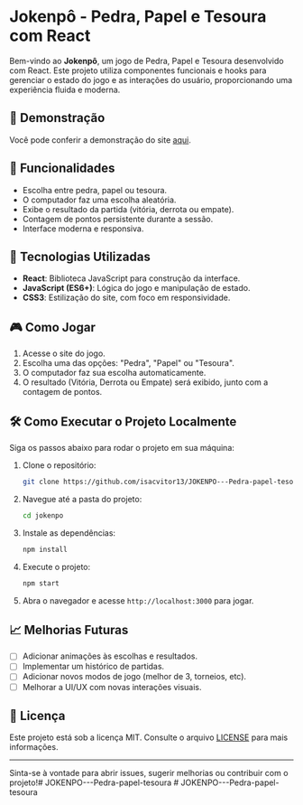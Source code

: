 # Jokenpô - Pedra, Papel e Tesoura com React

Bem-vindo ao **Jokenpô**, um jogo de Pedra, Papel e Tesoura desenvolvido com React. Este projeto utiliza componentes funcionais e hooks para gerenciar o estado do jogo e as interações do usuário, proporcionando uma experiência fluida e moderna.

## 🔗 Demonstração

Você pode conferir a demonstração do site [aqui](#link-do-site).

## 📑 Funcionalidades

- Escolha entre pedra, papel ou tesoura.
- O computador faz uma escolha aleatória.
- Exibe o resultado da partida (vitória, derrota ou empate).
- Contagem de pontos persistente durante a sessão.
- Interface moderna e responsiva.

## 🚀 Tecnologias Utilizadas

- **React**: Biblioteca JavaScript para construção da interface.
- **JavaScript (ES6+)**: Lógica do jogo e manipulação de estado.
- **CSS3**: Estilização do site, com foco em responsividade.

## 🎮 Como Jogar

1. Acesse o site do jogo.
2. Escolha uma das opções: "Pedra", "Papel" ou "Tesoura".
3. O computador faz sua escolha automaticamente.
4. O resultado (Vitória, Derrota ou Empate) será exibido, junto com a contagem de pontos.

## 🛠️ Como Executar o Projeto Localmente

Siga os passos abaixo para rodar o projeto em sua máquina:

1. Clone o repositório:
   ```bash
   git clone https://github.com/isacvitor13/JOKENPO---Pedra-papel-tesoura.git
   ```
2. Navegue até a pasta do projeto:
   ```bash
   cd jokenpo
   ```
3. Instale as dependências:
   ```bash
   npm install
   ```
4. Execute o projeto:
   ```bash
   npm start
   ```
5. Abra o navegador e acesse `http://localhost:3000` para jogar.

## 📈 Melhorias Futuras

- [ ] Adicionar animações às escolhas e resultados.
- [ ] Implementar um histórico de partidas.
- [ ] Adicionar novos modos de jogo (melhor de 3, torneios, etc).
- [ ] Melhorar a UI/UX com novas interações visuais.

## 📄 Licença

Este projeto está sob a licença MIT. Consulte o arquivo [LICENSE](./LICENSE) para mais informações.

---

Sinta-se à vontade para abrir issues, sugerir melhorias ou contribuir com o projeto!#   J O K E N P O - - - P e d r a - p a p e l - t e s o u r a 
 
 #   J O K E N P O - - - P e d r a - p a p e l - t e s o u r a 
 
 
